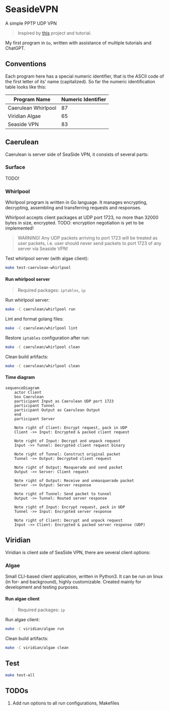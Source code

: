 # SeasideVPN

A simple PPTP UDP VPN

> Inspired by [this](https://github.com/habibiefaried/vpn-protocol-udp-pptp) project and tutorial.

My first program in `Go`, written with assistance of multiple tutorials and ChatGPT.

## Conventions

Each program here has a special numeric identifier, that is the ASCII code of the first letter of its' name (capitalized).
So far the numeric identification table looks like this:

| Program Name | Numeric Identifier |
| --- | --- |
| Caerulean Whirlpool | 87 |
| Viridian Algae | 65 |
| Seaside VPN | 83 |

## Caerulean

Caerulean is server side of SeaSide VPN, it consists of several parts:

### Surface

TODO!

### Whirlpool

Whirlpool program is written in Go language.
It manages encrypting, decrypting, assembling and transferring requests and responses.

Whirlpool accepts client packages at UDP port 1723, no more than 32000 bytes in size, encrypted.
TODO: encryption negotiation is yet to be implemented!

> WARNING! Any UDP packets arriving to port 1723 will be treated as user packets, i.e. user should never send packets to port 1723 of any server via Seaside VPN!

Test whirlpool server (with algae client):

```bash
make test-caerulean-whirlpool
```

#### Run whirlpool server

> Required packages: `iptables`, `ip`

Run whirlpool server:

```bash
make -C caerulean/whirlpool run
```

Lint and format golang files:

```bash
make -C caerulean/whirlpool lint
```

Restore `iptables` configuration after run:

```bash
make -C caerulean/whirlpool clean
```

Clean build artifacts:

```bash
make -C caerulean/whirlpool clean
```

#### Time diagram

```mermaid
sequenceDiagram
    actor Client
    box Caerulean
    participant Input as Caerulean UDP port 1723
    participant Tunnel
    participant Output as Caerulean Output
    end
    participant Server

    Note right of Client: Encrypt request, pack in UDP
    Client ->> Input: Encrypted & packed client request
    
    Note right of Input: Decrypt and unpack request
    Input ->> Tunnel: Decrypted client request binary

    Note right of Tunnel: Construct original packet
    Tunnel ->> Output: Decrypted client request

    Note right of Output: Masquerade and send packet
    Output ->> Server: Client request

    Note right of Output: Receive and unmasquerade packet
    Server ->> Output: Server response
    
    Note right of Tunnel: Send packet to tunnel
    Output ->> Tunnel: Routed server response

    Note right of Input: Encrypt request, pack in UDP
    Tunnel ->> Input: Encrypted server response

    Note right of Client: Decrypt and unpack request
    Input ->> Client: Encrypted & packed server response (UDP)
```

## Viridian

Viridian is client side of SeaSide VPN, there are several client options:

### Algae

Small CLI-based client application, written in Python3.
It can be run on linux (in for- and background), highly customizable.
Created mainly for development and testing purposes.

#### Run algae client

> Required packages: `ip`

Run algae client:

```bash
make -C viridian/algae run
```

Clean build artifacts:

```bash
make -C viridian/algae clean
```

## Test

```bash
make test-all
```

## TODOs

1. Add run options to all run configurations, Makefiles
